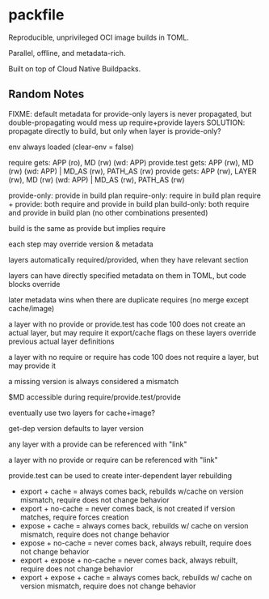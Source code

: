 # packfile

Reproducible, unprivileged OCI image builds in TOML.

Parallel, offline, and metadata-rich.

Built on top of Cloud Native Buildpacks.

## Random Notes

FIXME: default metadata for provide-only layers is never propagated, but double-propagating would mess up require+provide layers
SOLUTION: propagate directly to build, but only when layer is provide-only?

env always loaded (clear-env = false)

require gets: APP (ro), MD (rw) (wd: APP)
provide.test gets: APP (rw), MD (rw) (wd: APP) | MD_AS (rw), PATH_AS (rw)
provide gets: APP (rw), LAYER (rw), MD (rw) (wd: APP) | MD_AS (rw), PATH_AS (rw)

provide-only: provide in build plan
require-only: require in build plan
require + provide: both require and provide in build plan
build-only: both require and provide in build plan
(no other combinations presented)

build is the same as provide but implies require

each step may override version & metadata

layers automatically required/provided, when they have relevant section

layers can have directly specified metadata on them in TOML, but code blocks override

later metadata wins when there are duplicate requires (no merge except cache/image)

a layer with no provide or provide.test has code 100 does not create an actual layer, but may require it
export/cache flags on these layers override previous actual layer definitions

a layer with no require or require has code 100 does not require a layer, but may provide it

a missing version is always considered a mismatch

$MD accessible during require/provide.test/provide

eventually use two layers for cache+image?

get-dep version defaults to layer version

any layer with a provide can be referenced with "link"

a layer with no provide or require can be referenced with "link"

provide.test can be used to create inter-dependent layer rebuilding

- export + cache = always comes back, rebuilds w/cache on version mismatch, require does not change behavior
- export + no-cache = never comes back, is not created if version matches, require forces creation
- expose + cache =  always comes back, rebuilds w/ cache on version mismatch, require does not change behavior
- expose + no-cache = never comes back, always rebuilt, require does not change behavior
- export + expose + no-cache = never comes back, always rebuilt, require does not change behavior
- export + expose + cache = always comes back, rebuilds w/ cache on version mismatch, require does not change behavior
